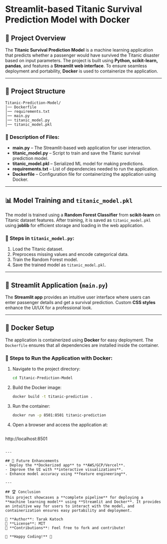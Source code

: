 ﻿# Streamlit-based Titanic Survival Prediction Model with Docker
## 📌 Project Overview
The **Titanic Survival Prediction Model** is a machine learning application that predicts whether a passenger would have survived the Titanic disaster based on input parameters. The project is built using **Python, scikit-learn, pandas**, and features a **Streamlit web interface**. To ensure seamless deployment and portability, **Docker** is used to containerize the application.

---

## 📁 Project Structure

```
Titanic-Prediction-Model/
│── Dockerfile
│── requirements.txt
│── main.py
│── titanic_model.py
│── titanic_model.pkl
```

### 🔹 Description of Files:
- **main.py** – The Streamlit-based web application for user interaction.
- **titanic_model.py** – Script to train and save the Titanic survival prediction model.
- **titanic_model.pkl** – Serialized ML model for making predictions.
- **requirements.txt** – List of dependencies needed to run the application.
- **Dockerfile** – Configuration file for containerizing the application using Docker.

---

## 📊 Model Training and `titanic_model.pkl`
The model is trained using a **Random Forest Classifier** from **scikit-learn** on Titanic dataset features. After training, it is saved as `titanic_model.pkl` using **joblib** for efficient storage and loading in the web application.

### 🔹 Steps in `titanic_model.py`:
1. Load the Titanic dataset.
2. Preprocess missing values and encode categorical data.
3. Train the Random Forest model.
4. Save the trained model as `titanic_model.pkl`.

---

## 🎨 Streamlit Application (`main.py`)
The **Streamlit app** provides an intuitive user interface where users can enter passenger details and get a survival prediction. Custom **CSS styles** enhance the UI/UX for a professional look.

---

## 🐳 Docker Setup
The application is containerized using **Docker** for easy deployment. The `Dockerfile` ensures that all dependencies are installed inside the container.

### 🔹 Steps to Run the Application with Docker:
1. Navigate to the project directory:
   ```sh
   cd Titanic-Prediction-Model
   ```
2. Build the Docker image:
   ```sh
   docker build -t titanic-prediction .
   ```
3. Run the container:
   ```sh
   docker run -p 8501:8501 titanic-prediction
   ```
4. Open a browser and access the application at:
   ```
http://localhost:8501
   ```

---

## 🚀 Future Enhancements
- Deploy the **Dockerized app** to **AWS/GCP/Vercel**.
- Improve the UI with **interactive visualizations**.
- Enhance model accuracy using **feature engineering**.

---

## 🏆 Conclusion
This project showcases a **complete pipeline** for deploying a **machine learning model** using **Streamlit and Docker**. It provides an intuitive way for users to interact with the model, and containerization ensures easy portability and deployment.

📌 **Author**: Tarak Katoch  
📌 **License**: MIT  
📌 **Contributions**: Feel free to fork and contribute!

🎉 **Happy Coding!** 🚀
